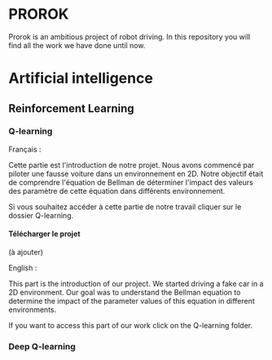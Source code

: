 # PROROK
Prorok is an ambitious  project of robot driving. In this repository you will find all the work we have done until now.


# Artificial intelligence
## Reinforcement Learning

### Q-learning 

Français :

Cette partie est l'introduction de notre projet. Nous avons commencé par piloter une fausse voiture dans un environnement en 2D. Notre objectif était de comprendre l'équation de Bellman de déterminer l'impact des valeurs des paramètre de cette équation dans différents environnement. 

Si vous souhaitez accéder à cette partie de notre travail cliquer sur le dossier Q-learning. 

#### Télécharger le projet

(à ajouter)

English :

This part is the introduction of our project. We started driving a fake car in a 2D environment. Our goal was to understand the Bellman equation to determine the impact of the parameter values of this equation in different environments.

If you want to access this part of our work click on the Q-learning folder.

### Deep Q-learning 
